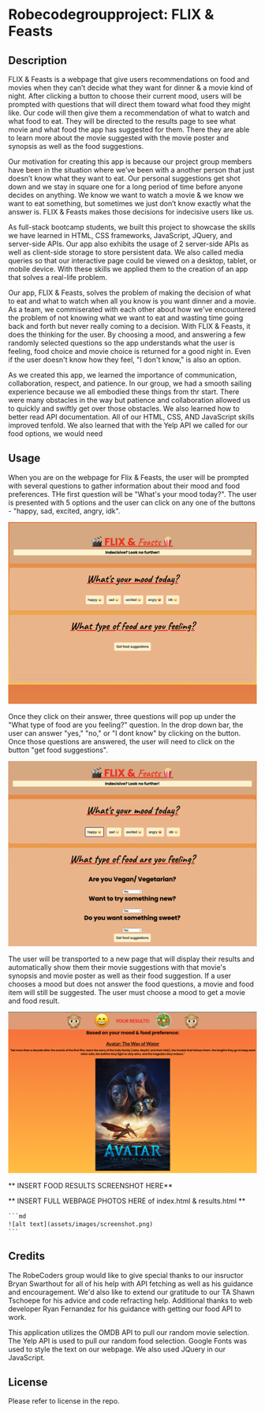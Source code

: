 # Robecodegroupproject: FLIX & Feasts


## Description

FLIX & Feasts is a webpage that give users recommendations on food and movies when they can’t decide what they want for dinner & a movie kind of night.  After clicking a button to choose their current mood, users will be prompted with questions that will direct them toward what food they might like.  Our code will then give them a recommendation of what to watch and what food to eat.  They will be directed to the results page to see what movie and what food the app has suggested for them.  There they are able to learn more about the movie suggested with the movie poster and synopsis as well as the food suggestions.    

Our motivation for creating this app is because our project group members have been in the situation where we’ve been with a another person that just doesn’t know what they want to eat.   Our personal suggestions get shot down and we stay in square one for a long period of time before anyone decides on anything.   We know we want to watch a movie & we know we want to eat something, but sometimes we just don’t know exactly what the answer is.  FLIX & Feasts makes those decisions for indecisive users like us.  

As full-stack bootcamp students, we built this project to showcase the skills we have learned in HTML, CSS frameworks, JavaScript, JQuery, and server-side APIs.  Our app also exhibits the usage of 2 server-side APIs as well as client-side storage to store persistent data.  We also called media queries so that our interactive page could be viewed on a desktop, tablet, or mobile device.  With these skills we applied them to the creation of an app that solves a real-life problem.  

Our app, FLIX & Feasts, solves the problem of making the decision of what to eat and what to watch when all you know is you want dinner and a movie.  As a team, we commiserated with each other about how we've encountered the problem of not knowing what we want to eat and wasting time going back and forth but never really coming to a decision.  With FLIX & Feasts, it does the thinking for the user.  By choosing a mood, and answering a few randomly selected questions so the app understands what the user is feeling, food choice and movie choice is returned for a good night in.  Even if the user doesn't know how they feel, "I don't know," is also an option.  

As we created this app, we learned the importance of communication, collaboration, respect, and patience. In our group, we had a smooth sailing experience because we all embodied these things from thr start. There were many obstacles in the way but patience and collaboration allowed us to quickly and swiftly get over those obstacles. We also learned how to better read API documentation. All of our HTML, CSS, AND JavaScript skills improved tenfold.  We also learned that with the Yelp API we called for our food options, we would need 


## Usage

When you are on the webpage for Flix & Feasts, the user will be prompted with several questions to gather information about their mood and food preferences. THe first question will be "What's your mood today?". The user is presented with 5 options and the user can click on any one of the buttons - "happy, sad, excited, angry, idk". 

![alt text](/assets/Images/FLIX%26Feasts_1LandingPage.png)

Once they click on their answer, three questions will pop up under the "What type of food are you feeling?" question. In the drop down bar, the user can answer "yes," "no," or "I dont know" by clicking on the button. Once those questions are answered, the user will need to click on the button "get food suggestions".

![alt text](/assets/Images/FLIX%26Feasts_2Qs.png)


The user will be transported to a new page that will display their results and automatically show them their movie suggestions with that movie's synopsis and movie poster as well as their food suggestion.
If a user chooses a mood but does not answer the food questions, a movie and food item will still be suggested. The user must choose a mood to get a movie and food result.  

 ![alt text](/assets/Images/FLIX%26Feasts_3ResultsMoviePage.png)

** INSERT FOOD RESULTS SCREENSHOT HERE**

** INSERT FULL WEBPAGE PHOTOS HERE of index.html & results.html **


    ```md
    ![alt text](assets/images/screenshot.png)
    ```

## Credits

The RobeCoders group would like to give special thanks to our insructor Bryan Swarthout for all of his help with API fetching as well as his guidance and encouragement.  We'd also like to extend our gratitude to our TA Shawn Tschoepe for his advice and code refracting help. Additional thanks to web developer Ryan Fernandez for his guidance with getting our food API to work.  

This application utilizes the OMDB API to pull our random movie selection.  The Yelp API is used to pull our random food selection.  Google Fonts was used to style the text on our webpage.   We also used JQuery in our JavaScript.  


## License

Please refer to license in the repo. 




